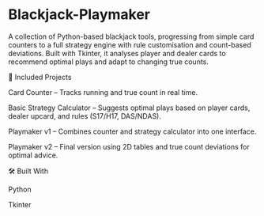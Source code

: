 # Blackjack-Playmaker
A collection of Python-based blackjack tools, progressing from simple card counters to a full strategy engine with rule customisation and count-based deviations. Built with Tkinter, it analyses player and dealer cards to recommend optimal plays and adapt to changing true counts.

📘 Included Projects

Card Counter – Tracks running and true count in real time.

Basic Strategy Calculator – Suggests optimal plays based on player cards, dealer upcard, and rules (S17/H17, DAS/NDAS).

Playmaker v1 – Combines counter and strategy calculator into one interface.

Playmaker v2 – Final version using 2D tables and true count deviations for optimal advice.

🛠 Built With

Python

Tkinter
